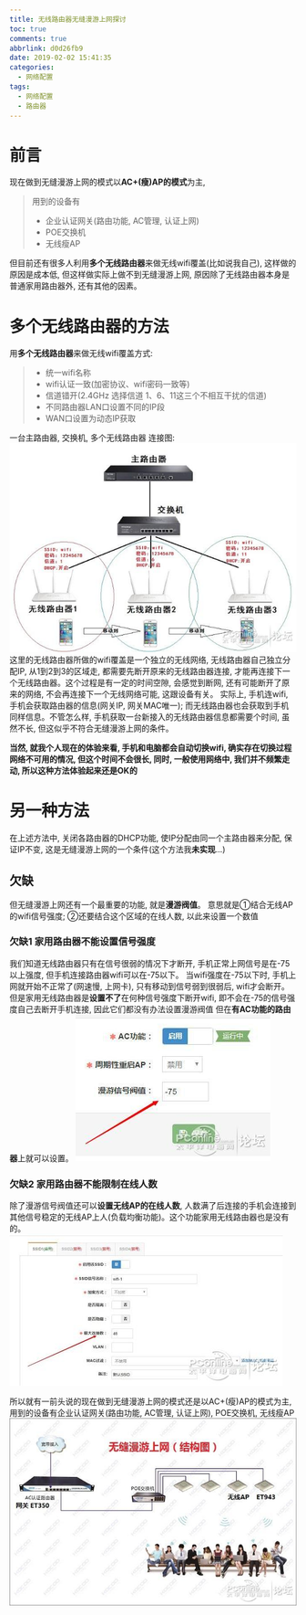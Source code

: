 ```yaml
---
title: 无线路由器无缝漫游上网探讨
toc: true
comments: true
abbrlink: d0d26fb9
date: 2019-02-02 15:41:35
categories:
  - 网络配置
tags:
  - 网络配置
  - 路由器
---
```


# 前言
现在做到无缝漫游上网的模式以**AC+(瘦)AP的模式**为主,
> 用到的设备有
> - 企业认证网关(路由功能, AC管理, 认证上网)
> - POE交换机
> - 无线瘦AP

但目前还有很多人利用**多个无线路由器**来做无线wifi覆盖(比如说我自己), 这样做的原因是成本低, 但这样做实际上做不到无缝漫游上网, 原因除了无线路由器本身是普通家用路由器外, 还有其他的因素。

<!-- more -->

# 多个无线路由器的方法
用**多个无线路由器**来做无线wifi覆盖方式: 
> - 统一wifi名称
> - wifi认证一致(加密协议、wifi密码一致等)
> - 信道错开(2.4GHz 选择信道 1、6、11这三个不相互干扰的信道)
> - 不同路由器LAN口设置不同的IP段
> - WAN口设置为动态IP获取

一台主路由器, 交换机, 多个无线路由器
连接图: 
![](/images/2019-02-02-15-51-00.png)
这里的无线路由器所做的wifi覆盖是一个独立的无线网络, 无线路由器自己独立分配IP, 从1到2到3的区域走, 都需要先断开原来的无线路由器连接, 才能再连接下一个无线路由器。这个过程是有一定的时间空隙, 会感觉到断网, 还有可能断开了原来的网络, 不会再连接下一个无线网络可能, 这跟设备有关。
实际上, 手机连wifi, 手机会获取路由器的信息(网关IP, 网关MAC唯一); 而无线路由器也会获取到手机同样信息。不管怎么样, 手机获取一台新接入的无线路由器信息都需要个时间, 虽然不长, 但这似乎不符合无缝漫游上网的条件。

**当然, 就我个人现在的体验来看, 手机和电脑都会自动切换wifi, 确实存在切换过程网络不可用的情况, 但这个时间不会很长, 同时, 一般使用网络中, 我们并不频繁走动, 所以这种方法体验起来还是OK的**

# 另一种方法
在上述方法中, 关闭各路由器的DHCP功能, 使IP分配由同一个主路由器来分配, 保证IP不变, 这是无缝漫游上网的一个条件(这个方法我**未实现**...)

## 欠缺
但无缝漫游上网还有一个最重要的功能, 就是**漫游阀值**。
意思就是①结合无线AP的wifi信号强度; ②还要结合这个区域的在线人数, 以此来设置一个数值

### 欠缺1 家用路由器不能设置信号强度
我们知道无线路由器只有在信号很弱的情况下才断开, 手机正常上网信号是在-75以上强度, 但手机连接路由器wifi可以在-75以下。
当wifi强度在-75以下时, 手机上网就开始不正常了(网速慢, 上网卡), 只有移动到信号弱到很弱后, wifi才会断开。
但是家用无线路由器是**设置不了**在何种信号强度下断开wifi, 即不会在-75的信号强度自己去断开手机连接, 因此它们都没有办法设置漫游阀值
但在**有AC功能的路由器**上就可以设置。
![](/images/2019-02-02-15-54-05.png)

### 欠缺2 家用路由器不能限制在线人数
除了漫游信号阀值还可以**设置无线AP的在线人数**, 人数满了后连接的手机会连接到其他信号稳定的无线AP上人(负载均衡功能)。这个功能家用无线路由器也是没有的。
![](/images/2019-02-02-15-54-08.png)

所以就有一前头说的现在做到无缝漫游上网的模式还是以AC+(瘦)AP的模式为主, 用到的设备有企业认证网关(路由功能, AC管理, 认证上网), POE交换机, 无线瘦AP
![](/images/2019-02-02-15-54-17.png)
